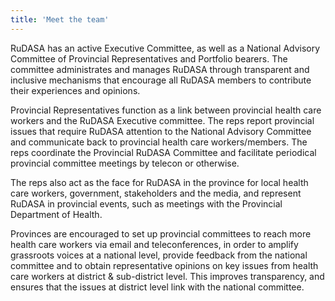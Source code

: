 ```yaml
---
title: 'Meet the team'
---
```


RuDASA has an active Executive Committee, as well as a National Advisory Committee of Provincial Representatives and Portfolio bearers. The committee administrates and manages RuDASA through transparent and inclusive mechanisms that encourage all RuDASA members to contribute their experiences and opinions.

Provincial Representatives function as a link between provincial health care workers and the RuDASA Executive committee. The reps report provincial issues that require RuDASA attention to the National Advisory Committee and communicate back to provincial health care workers/members. The reps coordinate the Provincial RuDASA Committee and facilitate periodical provincial committee meetings by telecon or otherwise. 

The reps also act as the face for RuDASA in the province for local health care workers, government, stakeholders and the media, and represent RuDASA in provincial events, such as meetings with the Provincial Department of Health.

Provinces are encouraged to set up provincial committees to reach more health care workers via email and teleconferences, in order to amplify grassroots voices at a national level, provide feedback from the national committee and to obtain representative opinions on key issues from health care workers at district &amp; sub-district level. This improves transparency, and ensures that the issues at district level link with the national committee.

<!-- 
    This is a comment and is not displayed on the website. Do not alter this text between arrows (->).
    To change the content in this file, simply retype/ copy+paste any text above, as you would in a normal text file/ word document. 

    Do not touch the 'title:' title, or the --- above and below it, except to change the text inside ''.
    Please refer to the "HOW TO USE" or "HOW TO USE SHORT" files for more information.
 -->